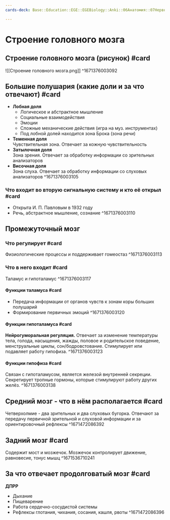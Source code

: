 ```yaml
---
cards-deck: Base::Education::EGE::EGEBiology::Anki::06Анатомия::07Нервная система

---
```


# Строение головного мозга

## Строение головного мозга (рисунок) #card 
![[Строение головного мозга.png]]
^1671376003092

## Большие полушария (какие доли и за что отвечают) #card 
- **Лобная доля**
	- Логическое и абстрактное мышление
	- Социальные взаимодействия 
	- Эмоции
	- Сложные механические действия (игра на муз. инструментах)
	- Под лобной долей находится зона Брока (зона речи)
- **Теменная доля**<br>Чувствительная зона. Отвечает за кожную чувствительность
- **Затылочная доля**<br>Зона зрения. Отвечает за обработку информации со зрительных анализаторов
- **Височная доля**<br>Зона слуха. Отвечает за обработку информации со слуховых анализаторов 
^1671376003105

### Что входит во вторую сигнальную систему и кто её открыл #card 
- Открыта И. П. Павловым в 1932 году
- Речь, абстрактное мышление, сознание
^1671376003110

## Промежуточный мозг 

### Что регулирует #card 
Физиологические процессы и поддерживает гомеостаз
^1671376003113

### Что в него входит #card 
Таламус и гипоталамус
^1671376003117

#### Функции таламуса #card 
- Передача информации от органов чувств к зонам коры больших полушарий
- Формирование первичных эмоций
^1671376003120

#### Функции гипоталамуса #card 
**Нейрогуморальная регуляция.** Отвечает за изменение температуры тела, голода, насыщения, жажды, половое и родительское поведение, менструальные циклы, сон/бодровстование. Стимулирует или подавляет работу гипофиза.
^1671376003123

#### Функции гипофиза #card 
Связан с гипоталамусом, является железой внутренней секреции. Секретирует тропные гормоны, которые стимулируют работу других желёз.
^1671376003138

## Средний мозг - что в нём располагается #card 
Четверхолмие - два зрительных и два слуховых бугорка. Отвечают за передачу первичной зрительной и слуховой информации и за ориентировочный рефлексы
^1671472086392

## Задний мозг #card 
Содержит мост и мозжечок. Мозжечок контролирует движение, равновесие, тонус мышц
^1671536710241


## За что отвечает продолговатый мозг #card 
**ДПРР**
- Дыхание
- Пищеварение 
- Работа сердечно-сосудистой системы
- Рефлексы глотания, чихания, сосания, кашля, рвоты
^1671472086396



